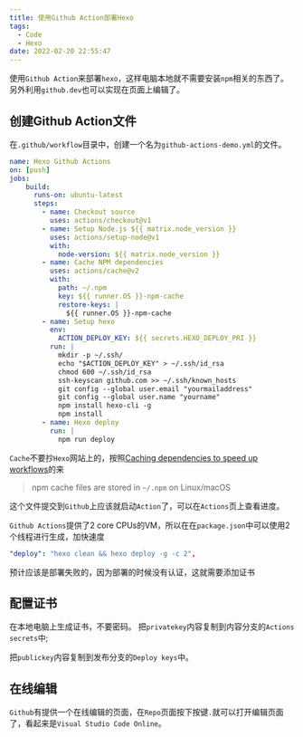 ```yaml
---
title: 使用Github Action部署Hexo
tags:
  - Code
  - Hexo
date: 2022-02-20 22:55:47
---
```

使用`Github Action`来部署`hexo`，这样电脑本地就不需要安装`npm`相关的东西了。另外利用`github.dev`也可以实现在页面上编辑了。

<!--more-->

## 创建Github Action文件

在`.github/workflow`目录中，创建一个名为`github-actions-demo.yml`的文件。

``` yaml
name: Hexo Github Actions
on: [push]
jobs:
    build:
      runs-on: ubuntu-latest
      steps:
        - name: Checkout source
          uses: actions/checkout@v1
        - name: Setup Node.js ${{ matrix.node_version }}
          uses: actions/setup-node@v1
          with:
            node-version: ${{ matrix.node_version }}
        - name: Cache NPM dependencies
          uses: actions/cache@v2
          with:
            path: ~/.npm
            key: ${{ runner.OS }}-npm-cache
            restore-keys: |
              ${{ runner.OS }}-npm-cache
        - name: Setup hexo
          env:
            ACTION_DEPLOY_KEY: ${{ secrets.HEXO_DEPLOY_PRI }}
          run: |
            mkdir -p ~/.ssh/
            echo "$ACTION_DEPLOY_KEY" > ~/.ssh/id_rsa
            chmod 600 ~/.ssh/id_rsa
            ssh-keyscan github.com >> ~/.ssh/known_hosts
            git config --global user.email "yourmailaddress"
            git config --global user.name "yourname"
            npm install hexo-cli -g
            npm install
        - name: Hexo deploy
          run: |
            npm run deploy
```

`Cache`不要抄`Hexo`网站上的，按照[Caching dependencies to speed up workflows](https://docs.github.com/cn/actions/using-workflows/caching-dependencies-to-speed-up-workflows)的来

> npm cache files are stored in `~/.npm` on Linux/macOS

这个文件提交到`Github`上应该就启动`Action`了，可以在`Actions`页上查看进度。

`Github Actions`提供了2 core CPUs的VM，所以在在`package.json`中可以使用2个线程进行生成，加快速度

```yaml
"deploy": "hexo clean && hexo deploy -g -c 2",
```

预计应该是部署失败的，因为部署的时候没有认证，这就需要添加证书

## 配置证书 

在本地电脑上生成证书，不要密码。
把`privatekey`内容复制到内容分支的`Actions secrets`中;

把`publickey`内容复制到发布分支的`Deploy keys`中。



## 在线编辑

`Github`有提供一个在线编辑的页面，在`Repo`页面按下按键`.`就可以打开编辑页面了，看起来是`Visual Studio Code Online`。